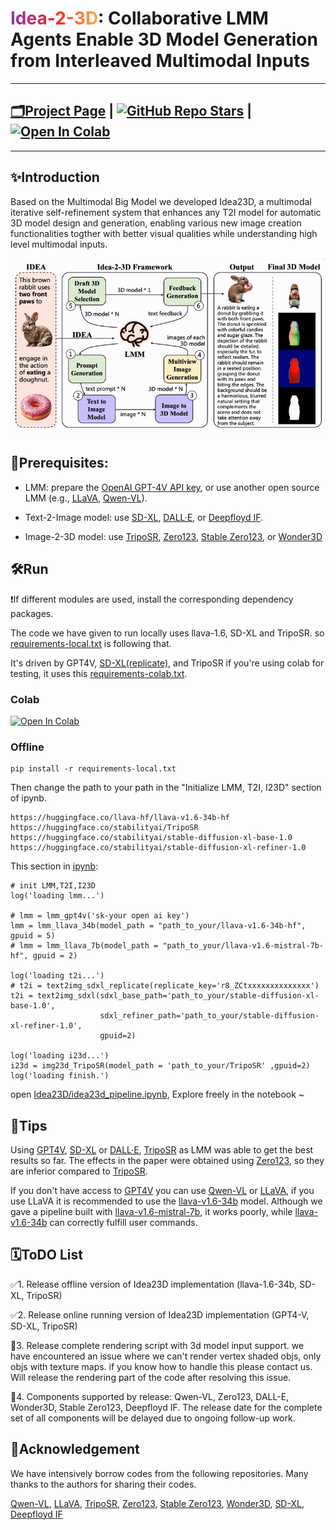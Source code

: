 
<h1 style="font-weight: bold">
    <span style="background: linear-gradient(90deg, rgba(131,58,180,1) 0%, rgba(253,29,29,1) 50%, rgba(252,176,69,1) 100%); -webkit-background-clip: text; color: transparent; background-clip: text;">Idea-2-3D</span>:
    Collaborative LMM Agents Enable 3D Model Generation from Interleaved Multimodal Inputs
  <!-- </a> -->
</h1>

---

## [🗂Project Page](https://idea23d.github.io/) | [![GitHub Repo Stars](https://img.shields.io/github/stars/idea23d/Idea23D?label=stars&logo=github&color=brightgreen)](https://github.com/idea23d/Idea23D) | [![Open In Colab](https://colab.research.google.com/assets/colab-badge.svg)](https://colab.research.google.com/drive/1u_lJRvxIlBUPjC_Lou57SWLEnc5vLgQ6#scrollTo=gowB9aTSSSPK)



----
## ✨Introduction
Based on the Multimodal Big Model we developed Idea23D, a multimodal iterative self-refinement system that enhances any T2I model for automatic 3D model design and generation, enabling various new image creation functionalities togther with better visual qualities while understanding high level multimodal inputs.


![idea23d](./page/idea23d.gif)


## 📔Prerequisites:
- LMM: prepare the [OpenAI GPT-4V API key](https://community.openai.com/t/how-can-i-get-a-gpt4-api-key/379141), or use another open source LMM (e.g., [LLaVA](https://github.com/haotian-liu/LLaVA), [Qwen-VL](https://modelscope.cn/studios/qwen/Qwen-VL-Max/summary)).

- Text-2-Image model: use [SD-XL](https://huggingface.co/docs/diffusers/en/using-diffusers/sdxl), [DALL·E](https://platform.openai.com/docs/guides/images?context=node), or [Deepfloyd IF](https://huggingface.co/docs/diffusers/en/api/pipelines/deepfloyd_if).

- Image-2-3D model: use [TripoSR](https://github.com/VAST-AI-Research/TripoSR), [Zero123](https://github.com/cvlab-columbia/zero123), [Stable Zero123](https://github.com/threestudio-project/threestudio?tab=readme-ov-file#stable-zero123), or [Wonder3D](https://github.com/xxlong0/Wonder3D)

## 🛠Run
❗If different modules are used, install the corresponding dependency packages.

The code we have given to run locally uses llava-1.6, SD-XL and TripoSR. so [requirements-local.txt](./requirements-local.txt) is following that.

It's driven by GPT4V, [SD-XL(replicate)](https://replicate.com/stability-ai/sdxl/api), and TripoSR if you're using colab for testing, it uses this [requirements-colab.txt](./requirements-colab.txt).

### Colab
[![Open In Colab](https://colab.research.google.com/assets/colab-badge.svg)](https://colab.research.google.com/drive/1u_lJRvxIlBUPjC_Lou57SWLEnc5vLgQ6?usp=sharing)

### Offline
```
pip install -r requirements-local.txt
```

Then change the path to your path in the "Initialize LMM, T2I, I23D" section of ipynb.
```
https://huggingface.co/llava-hf/llava-v1.6-34b-hf
https://huggingface.co/stabilityai/TripoSR
https://huggingface.co/stabilityai/stable-diffusion-xl-base-1.0
https://huggingface.co/stabilityai/stable-diffusion-xl-refiner-1.0
```

This section in [ipynb](./idea23d_pipeline.ipynb):
```
# init LMM,T2I,I23D
log('loading lmm...')

# lmm = lmm_gpt4v('sk-your open ai key')
lmm = lmm_llava_34b(model_path = "path_to_your/llava-v1.6-34b-hf", gpuid = 5)
# lmm = lmm_llava_7b(model_path = "path_to_your/llava-v1.6-mistral-7b-hf", gpuid = 2)

log('loading t2i...')
# t2i = text2img_sdxl_replicate(replicate_key='r8_ZCtxxxxxxxxxxxxxx')
t2i = text2img_sdxl(sdxl_base_path='path_to_your/stable-diffusion-xl-base-1.0', 
                    sdxl_refiner_path='path_to_your/stable-diffusion-xl-refiner-1.0', 
                    gpuid=2)

log('loading i23d...')
i23d = img23d_TripoSR(model_path = 'path_to_your/TripoSR' ,gpuid=2)
log('loading finish.')
```
open [Idea23D/idea23d_pipeline.ipynb](./idea23d_pipeline.ipynb), Explore freely in the notebook ~ 

## 🧐Tips
Using [GPT4V](https://community.openai.com/t/how-can-i-get-a-gpt4-api-key/379141), [SD-XL](https://replicate.com/stability-ai/sdxl/api) or [DALL·E](https://platform.openai.com/docs/guides/images?context=node), [TripoSR](https://github.com/VAST-AI-Research/TripoSR) as LMM was able to get the best results so far.
The effects in the paper were obtained using [Zero123](https://github.com/cvlab-columbia/zero123), so they are inferior compared to [TripoSR](https://github.com/VAST-AI-Research/TripoSR).

If you don't have access to [GPT4V](https://community.openai.com/t/how-can-i-get-a-gpt4-api-key/379141) you can use [Qwen-VL](https://modelscope.cn/studios/qwen/Qwen-VL-Max/summary) or [LLaVA](https://github.com/haotian-liu/LLaVA), if you use LLaVA it is recommended to use the [llava-v1.6-34b](https://huggingface.co/llava-hf/llava-v1.6-34b-hf) model. Although we gave a pipeline built with [llava-v1.6-mistral-7b](https://huggingface.co/llava-hf/llava-v1.6-mistral-7b-hf), it works poorly, while [llava-v1.6-34b](https://huggingface.co/llava-hf/llava-v1.6-34b-hf) can correctly fulfill user commands.

## 🗓ToDO List
✅1. Release offline version of Idea23D implementation (llava-1.6-34b, SD-XL, TripoSR)

✅2. Release online running version of Idea23D implementation (GPT4-V, SD-XL, TripoSR)

🔘3. Release complete rendering script with 3d model input support. we have encountered an issue where we can't render vertex shaded objs, only objs with texture maps. if you know how to handle this please contact us. Will release the rendering part of the code after resolving this issue.

🔘4. Components supported by release: Qwen-VL, Zero123, DALL-E, Wonder3D, Stable Zero123, Deepfloyd IF. The release date for the complete set of all components will be delayed due to ongoing follow-up work.


## 🧰Acknowledgement
We have intensively borrow codes from the following repositories. Many thanks to the authors for sharing their codes.

[Qwen-VL](https://modelscope.cn/studios/qwen/Qwen-VL-Max/summary),
[LLaVA](https://github.com/haotian-liu/LLaVA),
[TripoSR](https://github.com/VAST-AI-Research/TripoSR),
[Zero123](https://github.com/cvlab-columbia/zero123),
[Stable Zero123](https://github.com/threestudio-project/threestudio?tab=readme-ov-file#stable-zero123),
[Wonder3D](https://github.com/xxlong0/Wonder3D),
[SD-XL](https://huggingface.co/docs/diffusers/en/using-diffusers/sdxl),
[Deepfloyd IF](https://huggingface.co/docs/diffusers/en/api/pipelines/deepfloyd_if)